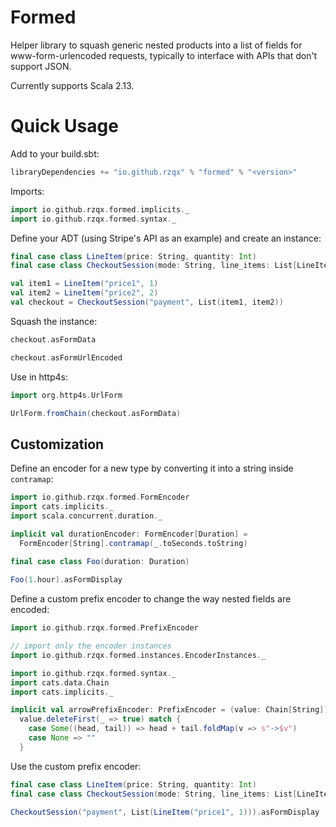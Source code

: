 
# Formed

Helper library to squash generic nested products into a list of fields
for www-form-urlencoded requests, typically to interface with APIs
that don't support JSON.

Currently supports Scala 2.13.

# Quick Usage

Add to your build.sbt:
```scala
libraryDependencies += "io.github.rzqx" % "formed" % "<version>"
```

Imports:
```scala mdoc
import io.github.rzqx.formed.implicits._
import io.github.rzqx.formed.syntax._
```

Define your ADT (using Stripe's API as an example) and create an instance:
```scala mdoc:silent
final case class LineItem(price: String, quantity: Int)
final case class CheckoutSession(mode: String, line_items: List[LineItem])

val item1 = LineItem("price1", 1)
val item2 = LineItem("price2", 2)
val checkout = CheckoutSession("payment", List(item1, item2))
```

Squash the instance:
```scala mdoc
checkout.asFormData

checkout.asFormUrlEncoded
```

Use in http4s:
```scala mdoc
import org.http4s.UrlForm

UrlForm.fromChain(checkout.asFormData)
```

## Customization

Define an encoder for a new type by converting it into a string inside `contramap`:
```scala mdoc
import io.github.rzqx.formed.FormEncoder
import cats.implicits._
import scala.concurrent.duration._

implicit val durationEncoder: FormEncoder[Duration] =
  FormEncoder[String].contramap(_.toSeconds.toString)
  
final case class Foo(duration: Duration)

Foo(1.hour).asFormDisplay 
```

Define a custom prefix encoder to change the way nested fields are encoded:
```scala mdoc:reset:silent
import io.github.rzqx.formed.PrefixEncoder

// import only the encoder instances
import io.github.rzqx.formed.instances.EncoderInstances._

import io.github.rzqx.formed.syntax._
import cats.data.Chain
import cats.implicits._

implicit val arrowPrefixEncoder: PrefixEncoder = (value: Chain[String]) =>
  value.deleteFirst(_ => true) match {
    case Some((head, tail)) => head + tail.foldMap(v => s"->$v")
    case None => ""
  }
```

Use the custom prefix encoder:
```scala mdoc
final case class LineItem(price: String, quantity: Int)
final case class CheckoutSession(mode: String, line_items: List[LineItem])

CheckoutSession("payment", List(LineItem("price1", 1))).asFormDisplay
```
